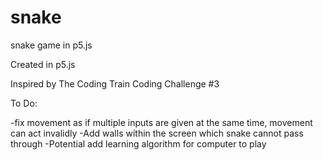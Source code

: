 # snake
snake game in p5.js


Created in p5.js

Inspired by The Coding Train Coding Challenge #3

To Do:

-fix movement as if multiple inputs are given at the same time, movement can act invalidly
-Add walls within the screen which snake cannot pass through
-Potential add learning algorithm for computer to play

